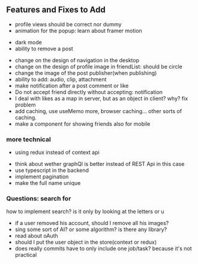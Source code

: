 ## Features and Fixes to Add

- profile views should be correct nor dummy
- animation for the popup: learn about framer motion
<!-- - if someone liked, he can't like again -->
- dark mode
- ability to remove a post
<!-- - changing the profile image in a post even after changing it from the user -->
- change on the design of navigation in the desktop
- change on the design of profile image in friendList: should be circle
- change the image of the post publisher(when publishing)
- ability to add: audio, clip, attachment
- make notification after a post comment or like
- Do not accept friend directly without accepting: notification
- I deal with likes as a map in server, but as an object in client? why? fix problem
- add caching, use useMemo more, browser caching... other sorts of caching.
- make a component for showing friends also for mobile

### more technical

- using redux instead of context api
<!-- - changing the likes to not be a number in the schema of the database: instead a map(not array to have O(1)) to know who liked and who didn't -->
- think about wether graphQl is better instead of REST Api in this case
- use typescript in the backend
- implement pagination
- make the full name unique

### Questions: search for

how to implement search? is it only by looking at the letters or u

- if a user removed his account, should I remove all his images?
- sing some sort of AI? or some algorithm? is there any library?
- read about oAuth
- should I put the user object in the store(context or redux)
- does really commits have to only include one job/task? because it's not practical
